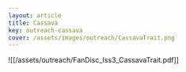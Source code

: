 ```yaml
---
layout: article
title: Cassava
key: outreach-cassava
cover: /assets/images/outreach/CassavaTrait.png
---
```


![[/assets/outreach/FanDisc_Iss3_CassavaTrait.pdf]]